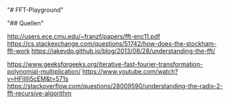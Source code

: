 "# FFT-Playground" 

"## Quellen"

http://users.ece.cmu.edu/~franzf/papers/fft-enc11.pdf
https://cs.stackexchange.com/questions/51742/how-does-the-stockham-fft-work
https://jakevdp.github.io/blog/2013/08/28/understanding-the-fft/

https://www.geeksforgeeks.org/iterative-fast-fourier-transformation-polynomial-multiplication/
https://www.youtube.com/watch?v=HFlIIIi5cEM&t=571s
https://stackoverflow.com/questions/28009590/understanding-the-radix-2-fft-recursive-algorithm



